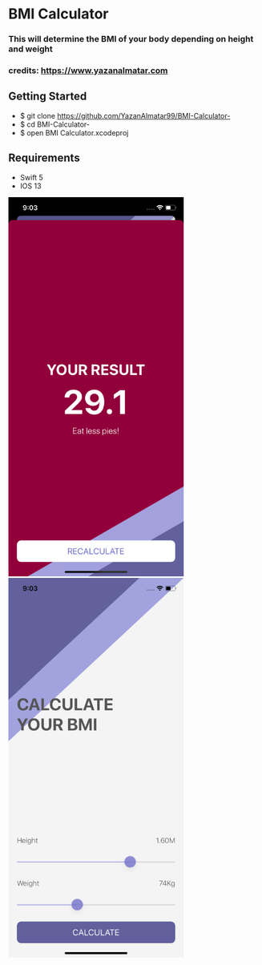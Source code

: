 # BMI Calculator

### This will determine the BMI of your body depending on height and weight

### credits: https://www.yazanalmatar.com

## Getting Started

- \$ git clone https://github.com/YazanAlmatar99/BMI-Calculator-
- \$ cd BMI-Calculator-
- \$ open BMI Calculator.xcodeproj

## Requirements

- Swift 5
- IOS 13

<img src="ScreenShot1.png" width="350">
<img src="ScreenShot2.png" width="350">
